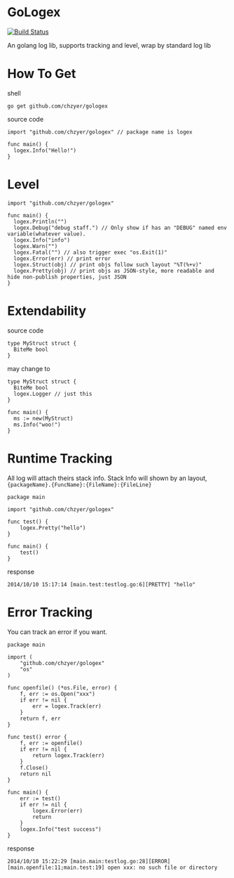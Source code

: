GoLogex
=======
[![Build Status](https://api.travis-ci.org/chzyer/gologex.png?branch=master)](https://travis-ci.org/chzyer/gologex)


An golang log lib, supports tracking and level, wrap by standard log lib

How To Get
=======
shell
```
go get github.com/chzyer/gologex
```

source code
```{go}
import "github.com/chzyer/gologex" // package name is logex

func main() {
  logex.Info("Hello!")
}
```

Level
=======

```{go}
import "github.com/chzyer/gologex"

func main() {
  logex.Println("")
  logex.Debug("debug staff.") // Only show if has an "DEBUG" named env variable(whatever value).
  logex.Info("info")
  logex.Warn("")
  logex.Fatal("") // also trigger exec "os.Exit(1)"
  logex.Error(err) // print error
  logex.Struct(obj) // print objs follow such layout "%T(%+v)"
  logex.Pretty(obj) // print objs as JSON-style, more readable and hide non-publish properties, just JSON
}
```

Extendability
======

source code
```{go}
type MyStruct struct {
  BiteMe bool
}
```

may change to

```{go}
type MyStruct struct {
  BiteMe bool
  logex.Logger // just this
}

func main() {
  ms := new(MyStruct)
  ms.Info("woo!")
}
```

Runtime Tracking
======
All log will attach theirs stack info. Stack Info will shown by an layout, `{packageName}.{FuncName}:{FileName}:{FileLine}`

```{go}
package main

import "github.com/chzyer/gologex"

func test() {
	logex.Pretty("hello")
}

func main() {
	test()
}
```

response
```
2014/10/10 15:17:14 [main.test:testlog.go:6][PRETTY] "hello"
```

Error Tracking
======
You can track an error if you want.

```{go}
package main

import (
	"github.com/chzyer/gologex"
	"os"
)

func openfile() (*os.File, error) {
	f, err := os.Open("xxx")
	if err != nil {
		err = logex.Track(err)
	}
	return f, err
}

func test() error {
	f, err := openfile()
	if err != nil {
		return logex.Track(err)
	}
	f.Close()
	return nil
}

func main() {
	err := test()
	if err != nil {
		logex.Error(err)
		return
	}
	logex.Info("test success")
}
```


response
```
2014/10/10 15:22:29 [main.main:testlog.go:28][ERROR] [main.openfile:11;main.test:19] open xxx: no such file or directory
```
